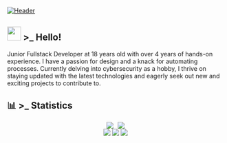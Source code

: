 [![Header](https://ik.imagekit.io/z3fr9lhps/Portfolio/GithubBanner.png?updatedAt=1715471052173 "Header")](https://github.com/kc1t)

## <img src="https://raw.githubusercontent.com/nixin72/nixin72/master/wave.gif" height="32px"/> >_ Hello! 
Junior Fullstack Developer at 18 years old with over 4 years of hands-on experience. I have a passion for design and a knack for automating processes. Currently delving into cybersecurity as a hobby, I thrive on staying updated with the latest technologies and eagerly seek out new and exciting projects to contribute to.


## 📊 >_ Statistics
<div align="center" style="display: flex; flex-direction: row; justify-content: center; gap: 10px;">
  <a href="https://github.com/Kc1t">
    <img  src="https://github-readme-stats.vercel.app/api/top-langs/?username=kc1t&layout=compact&langs_count=7&theme=radical"/>
  </a>
 
  <a href="https://git.io/streak-stats">
    <img src="https://github-readme-streak-stats.herokuapp.com/?user=Kc1t&theme=radical"/>
  </a>
</div>

<div align="center"> 
    <a href="https://www.behance.net/Kc_16?tracking_source=search_users|kau%C3%A3%20miguel" target="_blank" ><img src="https://img.shields.io/badge/Behance-1769ff?style=for-the-badge&logo=behance&logoColor=white" target="_blank"></a>
    <a href="https://z-p42.www.instagram.com/kaua_mtds/?hl=af" target="_blank" ><img src="https://img.shields.io/badge/-Instagram-%23E4405F?style=for-the-badge&logo=instagram&logoColor=white" target="_blank"></a>
    <a href="https://www.linkedin.com/in/kaua-miguel/"><img src="https://img.shields.io/badge/-LinkedIn-%230077B5?style=for-the-badge&logo=linkedin&logoColor=white" target="_blank"></a>
</div>

